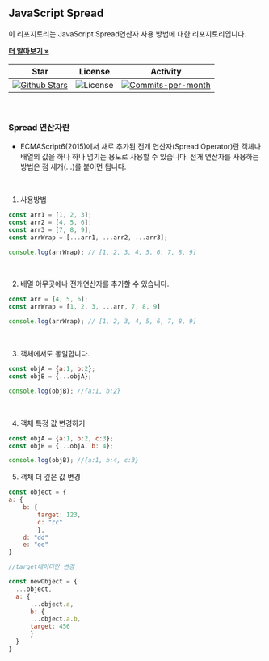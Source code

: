 ## JavaScript Spread

이 리포지토리는 JavaScript Spread연산자 사용 방법에 대한 리포지토리입니다. <br />

<a href="https://github.com/devncore/devncore"><strong>더 알아보기 »</strong></a>
 
| Star | License | Activity |
|:----:|:-------:|:--------:|
| <a href="https://github.com/devncore/docs/stargazers"><img src="https://img.shields.io/github/stars/devncore/docs" alt="Github Stars"></a> | <img src="https://img.shields.io/github/license/devncore/docs" alt="License"> | <a href="https://github.com/devncore/docs/pulse"><img src="https://img.shields.io/github/commit-activity/m/devncore/docs" alt="Commits-per-month"></a> |

<br />
 
### Spread 연산자란
- ECMAScript6(2015)에서 새로 추가된 전개 연산자(Spread Operator)란 객체나 배열의 값을 하나 하나 넘기는 용도로 사용할 수 있습니다. 전개 연산자를 사용하는 방법은 점 세개(...)를 붙이면 됩니다.

<br />

1. 사용방법
```jsx
const arr1 = [1, 2, 3];
const arr2 = [4, 5, 6];
const arr3 = [7, 8, 9];
const arrWrap = [...arr1, ...arr2, ...arr3];

console.log(arrWrap); // [1, 2, 3, 4, 5, 6, 7, 8, 9]
```

<br />

2. 배열 아무곳에나 전개연산자를 추가할 수 있습니다.
```jsx
const arr = [4, 5, 6];
const arrWrap = [1, 2, 3, ...arr, 7, 8, 9]

console.log(arrWrap); // [1, 2, 3, 4, 5, 6, 7, 8, 9]
```

<br />

3. 객체에서도 동일합니다.
```jsx
const objA = {a:1, b:2};
const objB = {...objA};

console.log(objB); //{a:1, b:2}
```

<br />

4. 객체 특정 값 변경하기
```jsx
const objA = {a:1, b:2, c:3};
const objB = {...objA, b: 4};

console.log(objB); //{a:1, b:4, c:3}
```

5. 객체 더 깊은 값 변경
```jsx
const object = {
a: {
    b: {
        target: 123,
        c: "cc"
        },
    d: "dd"
    e: "ee"
}

//target데이터만 변경

const newObject = {
  ...object,
  a: {
      ...object.a,
      b: {
      ...object.a.b,
      target: 456
      }
  }
}
```




